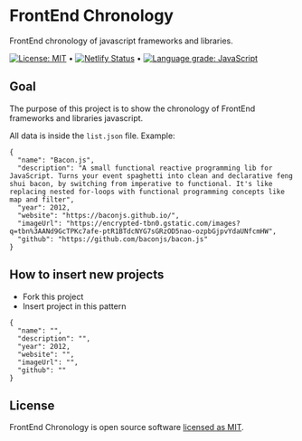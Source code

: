 # FrontEnd Chronology

FrontEnd chronology of javascript frameworks and libraries.

[![License: MIT](https://img.shields.io/badge/License-MIT-yellow.svg)](https://github.com/andrelmlins/frontend-chronology/blob/master/LICENSE) &bull; [![Netlify Status](https://api.netlify.com/api/v1/badges/eab4369e-152f-4485-973f-2f84a4ace3e2/deploy-status)](https://app.netlify.com/sites/frontend-chronology/deploys) &bull; [![Language grade: JavaScript](https://img.shields.io/lgtm/grade/javascript/g/andrelmlins/frontend-chronology.svg?logo=lgtm&logoWidth=18)](https://lgtm.com/projects/g/andrelmlins/frontend-chronology/context:javascript)

## Goal

The purpose of this project is to show the chronology of FrontEnd
frameworks and libraries javascript.

All data is inside the `list.json` file. Example:

```
{
  "name": "Bacon.js",
  "description": "A small functional reactive programming lib for JavaScript. Turns your event spaghetti into clean and declarative feng shui bacon, by switching from imperative to functional. It's like replacing nested for-loops with functional programming concepts like map and filter",
  "year": 2012,
  "website": "https://baconjs.github.io/",
  "imageUrl": "https://encrypted-tbn0.gstatic.com/images?q=tbn%3AANd9GcTPKc7afe-ptR1BTdcNYG7sGRzOD5nao-ozpbGjpvYdaUNfcmHW",
  "github": "https://github.com/baconjs/bacon.js"
}
```

## How to insert new projects

- Fork this project
- Insert project in this pattern

```
{
  "name": "",
  "description": "",
  "year": 2012,
  "website": "",
  "imageUrl": "",
  "github": ""
}
```

## License

FrontEnd Chronology is open source software [licensed as MIT](https://github.com/andrelmlins/frontend-chronology/blob/master/LICENSE).
